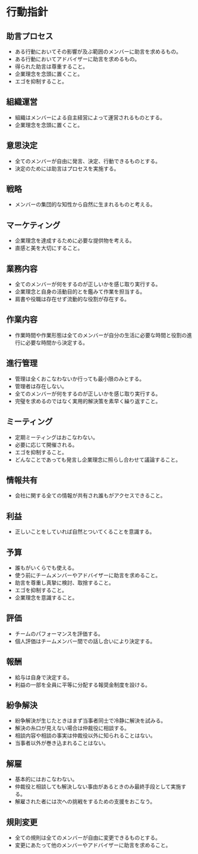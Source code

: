 # 行動指針

## 助言プロセス
- ある行動においてその影響が及ぶ範囲のメンバーに助言を求めるもの。
- ある行動においてアドバイザーに助言を求めるもの。
- 得られた助言は尊重すること。
- 企業理念を念頭に置くこと。
- エゴを抑制すること。

## 組織運営
- 組織はメンバーによる自主経営によって運営されるものとする。
- 企業理念を念頭に置くこと。

## 意思決定
- 全てのメンバーが自由に発言、決定、行動できるものとする。
- 決定のためには助言はプロセスを実施する。

## 戦略
- メンバーの集団的な知性から自然に生まれるものと考える。

## マーケティング
- 企業理念を達成するために必要な提供物を考える。
- 直感と美を大切にすること。

## 業務内容
- 全てのメンバーが何をするのが正しいかを感じ取り実行する。
- 企業理念と自身の活動目的とを鑑みて作業を担当する。
- 肩書や役職は存在せず流動的な役割が存在する。

## 作業内容
- 作業時間や作業形態は全てのメンバーが自分の生活に必要な時間と役割の進行に必要な時間から決定する。

## 進行管理
- 管理は全くおこなわないか行っても最小限のみとする。
- 管理者は存在しない。
- 全てのメンバーが何をするのが正しいかを感じ取り実行する。
- 完璧を求めるのではなく実用的解決策を素早く繰り返すこと。

## ミーティング
- 定期ミーティングはおこなわない。
- 必要に応じて開催される。
- エゴを抑制すること。
- どんなことであっても発言し企業理念に照らし合わせて議論すること。

## 情報共有
- 会社に関する全ての情報が共有され誰もがアクセスできること。

## 利益
- 正しいことをしていれば自然とついてくることを意識する。

## 予算
- 誰もがいくらでも使える。
- 使う前にチームメンバーやアドバイザーに助言を求めること。
- 助言を尊重し真摯に検討、取捨すること。
- エゴを抑制すること。
- 企業理念を意識すること。

## 評価
- チームのパフォーマンスを評価する。
- 個人評価はチームメンバー間での話し合いにより決定する。

## 報酬
- 給与は自身で決定する。
- 利益の一部を全員に平等に分配する報奨金制度を設ける。

## 紛争解決
- 紛争解決が生じたときはまず当事者同士で冷静に解決を試みる。
- 解決の糸口が見えない場合は仲裁役に相談する。
- 相談内容や相談の事実は仲裁役以外に知られることはない。
- 当事者以外が巻き込まれることはない。

## 解雇
- 基本的にはおこなわない。
- 仲裁役と相談しても解決しない事由があるときのみ最終手段として実施する。
- 解雇された者には次への挑戦をするための支援をおこなう。

## 規則変更
- 全ての規則は全てのメンバーが自由に変更できるものとする。
- 変更にあたって他のメンバーやアドバイザーに助言を求めること。
